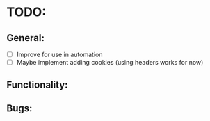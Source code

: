 
# TODO: 

## General:
- [ ] Improve for use in automation
- [ ] Maybe implement adding cookies (using headers works for now)

## Functionality:

## Bugs:


